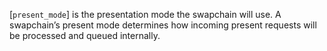 [`present_mode`] is the presentation mode the swapchain will use.
A swapchain’s present mode determines how incoming present requests will
be processed and queued internally.